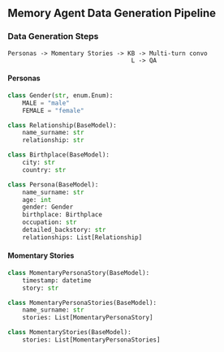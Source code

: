 ## Memory Agent Data Generation Pipeline

### Data Generation Steps

```
Personas -> Momentary Stories -> KB -> Multi-turn convo
                                  L -> QA 
```

#### Personas

```python
class Gender(str, enum.Enum):
    MALE = "male"
    FEMALE = "female"

class Relationship(BaseModel):
    name_surname: str
    relationship: str

class Birthplace(BaseModel):
    city: str
    country: str

class Persona(BaseModel):
    name_surname: str
    age: int
    gender: Gender
    birthplace: Birthplace
    occupation: str
    detailed_backstory: str
    relationships: List[Relationship]
```

#### Momentary Stories

```python
class MomentaryPersonaStory(BaseModel):
    timestamp: datetime
    story: str

class MomentaryPersonaStories(BaseModel):
    name_surname: str
    stories: List[MomentaryPersonaStory]

class MomentaryStories(BaseModel):
    stories: List[MomentaryPersonaStories]
```

